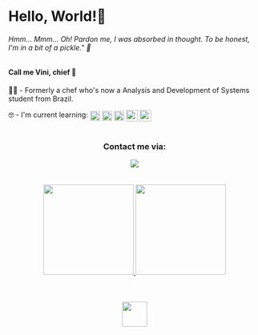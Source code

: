 <h1> Hello, World!👋</h1>

<h6>
	<i
		>Hmm... Mmm... Oh! Pardon me, I was absorbed in thought. To be honest, I'm in a bit of a
		pickle."</i
	>
	🧅
</h6>

<h4>Call me Vini, chief 🫡</h4>

👨‍🍳 - Formerly a chef who's now a Analysis and Development of Systems student from Brazil. 

<div>
	🤓 - I'm current learning:
	<img align="center"
		width="20em"
		src="https://cdn.jsdelivr.net/gh/devicons/devicon/icons/html5/html5-plain.svg" />
	<img align="center" 
	     width="20em" src="https://cdn.jsdelivr.net/gh/devicons/devicon/icons/css3/css3-plain.svg" />
	<img align="center"
		width="20em"
		src="https://cdn.jsdelivr.net/gh/devicons/devicon/icons/javascript/javascript-plain.svg" />
	<img align="center"
		width="23em" 
	     	src="https://cdn.jsdelivr.net/gh/devicons/devicon/icons/react/react-original.svg" />
	<img align="center"
		width="23em"
		src="https://cdn.jsdelivr.net/gh/devicons/devicon/icons/bootstrap/bootstrap-plain.svg" />
          
</div>
<br>
<div align='center'>
	<h3>Contact me via:</h3>
	<a href="https://www.linkedin.com/in/viniciusagvaz/" target="_blank"
		><img align="center"
			src="https://img.shields.io/badge/-viniciusagvaz-%230077B5?style=for-the-badge&logo=linkedin&logoColor=white"
			target="_blank"
	/></a>
<!-- 	<a href="mailto:agvazvinicius@gmail.com"
		><img align="center"
			src="https://img.shields.io/badge/agvazvinicius-D14836?style=for-the-badge&logo=gmail&logoColor=white"
			target="_blank"
	/></a> -->
	
</div>
<br>
<br>
<div align='center'>
	<a href="https://github.com/viniciusagvaz">
		<img
			height="180em"
			src="https://github-readme-stats.vercel.app/api?username=viniciusagvaz&count_private=true&theme=gotham&show_icons=true" />
		<img
			height="180em"
			src="https://github-readme-stats.vercel.app/api/top-langs/?username=viniciusagvaz&theme=gotham&layout=compact" />
	</a>
</div>
<br>
<br>
<br>
<div align="center">
	<img  height="50em" src="https://user-images.githubusercontent.com/109700331/236237484-a9cfbbf0-f8cb-4488-97d5-59310b52417c.svg"/>
</div>

